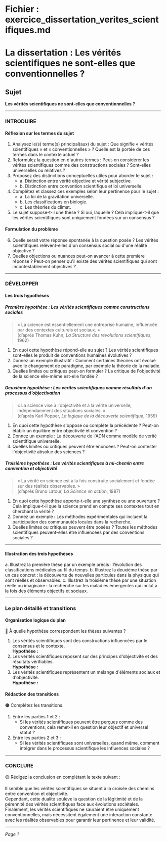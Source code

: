 # Fichier : exercice_dissertation_verites_scientifiques.md

# La dissertation : Les vérités scientifiques ne sont-elles que conventionnelles ?

## Sujet
**Les vérités scientifiques ne sont-elles que conventionnelles ?**

---

### INTRODUIRE

#### Réflexion sur les termes du sujet

1. Analysez le(s) terme(s) principal(aux) du sujet : Que signifie « vérités scientifiques » et « conventionnelles » ? Quelle est la portée de ces termes dans le contexte actuel ?
2. Reformulez la question en d'autres termes : Peut-on considérer les vérités scientifiques comme des constructions sociales ? Sont-elles universelles ou relatives ?
3. Proposez des distinctions conceptuelles utiles pour aborder le sujet :
   - a. Distinction entre vérité objective et vérité subjective.
   - b. Distinction entre convention scientifique et loi universelle.
4. Complétez et classez ces exemples selon leur pertinence pour le sujet :
   - a. La loi de la gravitation universelle.
   - b. Les classifications en biologie.
   - c. Les théories du climat.
5. Le sujet suppose-t-il une thèse ? Si oui, laquelle ? Cela implique-t-il que les vérités scientifiques sont uniquement fondées sur un consensus ?

#### Formulation du problème

6. Quelle serait votre réponse spontanée à la question posée ? Les vérités scientifiques relèvent-elles d'un consensus social ou d'une réalité objective ?
7. Quelles objections ou nuances peut-on avancer à cette première réponse ? Peut-on penser qu'il existe des vérités scientifiques qui sont incontestablement objectives ?

---

### DÉVELOPPER

#### Les trois hypothèses

##### Première hypothèse : Les vérités scientifiques comme constructions sociales

> « La science est essentiellement une entreprise humaine, influencée par des contextes culturels et sociaux. »  
> (d’après Thomas Kuhn, *La Structure des révolutions scientifiques*, 1962)

1. En quoi cette hypothèse répond-elle au sujet ? Les vérités scientifiques sont-elles le produit de conventions humaines évolutives ?
2. Donnez un exemple illustratif : Comment certaines théories ont évolué avec le changement de paradigme, par exemple la théorie de la maladie.
3. Quelles limites ou critiques peut-on formuler ? La critique de l'objectivité de la science elle-même est-elle fondée ?

##### Deuxième hypothèse : Les vérités scientifiques comme résultats d'un processus d'objectivation

> « La science vise à l'objectivité et à la vérité universelle, indépendamment des situations sociales. »  
> (d’après Karl Popper, *La logique de la découverte scientifique*, 1959)

1. En quoi cette hypothèse s'oppose ou complète la précédente ? Peut-on établir un équilibre entre objectivité et convention ?
2. Donnez un exemple : La découverte de l'ADN comme modèle de vérité scientifique universelle.
3. Quelles limites ou critiques peuvent être énoncées ? Peut-on contester l'objectivité absolue des sciences ?

##### Troisième hypothèse : Les vérités scientifiques à mi-chemin entre convention et objectivité

> « La vérité en science est à la fois construite socialement et fondée sur des réalités observables. »  
> (d’après Bruno Latour, *La Science en action*, 1987)

1. En quoi cette hypothèse apporte-t-elle une synthèse ou une ouverture ? Cela implique-t-il que la science prend en compte ses contextes tout en cherchant la vérité ?
2. Donnez un exemple : Les méthodes expérimentales qui incluent la participation des communautés locales dans la recherche.
3. Quelles limites ou critiques peuvent être posées ? Toutes les méthodes scientifiques peuvent-elles être influencées par des conventions sociales ?

---

#### Illustration des trois hypothèses

a. Illustrez la première thèse par un exemple précis : l’évolution des classifications médicales au fil du temps.
b. Illustrez la deuxième thèse par un cas concret : la découverte de nouvelles particules dans la physique qui sont réelles et observables.
c. Illustrez la troisième thèse par une situation réelle ou imaginaire : la recherche sur les maladies émergentes qui inclut à la fois des éléments objectifs et sociaux.

---

### Le plan détaillé et transitions

#### Organisation logique du plan

🔴 À quelle hypothèse correspondent les thèses suivantes ?

1. Les vérités scientifiques sont des constructions influencées par le consensus et le contexte.  
   **Hypothèse :**
2. Les vérités scientifiques reposent sur des principes d'objectivité et des résultats vérifiables.  
   **Hypothèse :**
3. Les vérités scientifiques représentent un mélange d'éléments sociaux et d'objectivité.  
   **Hypothèse :**

#### Rédaction des transitions

🟠 Complétez les transitions.

1. Entre les parties 1 et 2 :  
   - Si les vérités scientifiques peuvent être perçues comme des conventions, cela remet-il en question leur objectif et universel statut ?
2. Entre les parties 2 et 3 :  
   - Si les vérités scientifiques sont universelles, quand même, comment intégrer dans le processus scientifique les influences sociales ?

---

### CONCLURE

🟡 Rédigez la conclusion en complétant le texte suivant :

Il semble que les vérités scientifiques se situent à la croisée des chemins entre convention et objectivité.  
Cependant, cette dualité soulève la question de la légitimité et de la pérennité des vérités scientifiques face aux évolutions sociétales.  
Finalement, les vérités scientifiques ne sauraient être uniquement conventionnelles, mais nécessitent également une interaction constante avec les réalités observables pour garantir leur pertinence et leur validité.

--- 

*Page 1*
